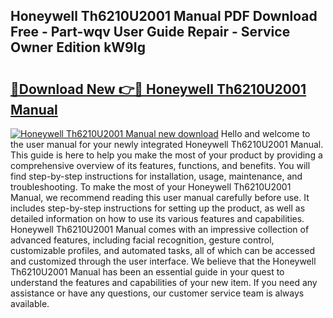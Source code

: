 ## Honeywell Th6210U2001 Manual PDF Download Free - Part-wqv User Guide Repair - Service Owner Edition kW9Ig

# <h2><a href="http://bc12791.oget.top/?id=Honeywell+Th6210U2001+Manual">🔗Download New 👉🔴 Honeywell Th6210U2001 Manual</a></h2>

[![Honeywell Th6210U2001 Manual new download](https://i.imgur.com/5g1atiW.png)](http://bc12791.oget.top/?id=Honeywell+Th6210U2001+Manual)
Hello and welcome to the user manual for your newly integrated Honeywell Th6210U2001 Manual. This guide is here to help you make the most of your product by providing a comprehensive overview of its features, functions, and benefits. You will find step-by-step instructions for installation, usage, maintenance, and troubleshooting. To make the most of your Honeywell Th6210U2001 Manual, we recommend reading this user manual carefully before use. It includes step-by-step instructions for setting up the product, as well as detailed information on how to use its various features and capabilities. Honeywell Th6210U2001 Manual comes with an impressive collection of advanced features, including facial recognition, gesture control, customizable profiles, and automated tasks, all of which can be accessed and customized through the user interface. We believe that the Honeywell Th6210U2001 Manual has been an essential guide in your quest to understand the features and capabilities of your new item. If you need any assistance or have any questions, our customer service team is always available.
